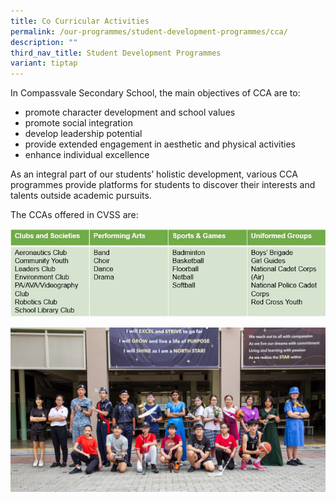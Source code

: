 ```yaml
---
title: Co Curricular Activities
permalink: /our-programmes/student-development-programmes/cca/
description: ""
third_nav_title: Student Development Programmes
variant: tiptap
---
```

In Compassvale Secondary School, the main objectives of CCA are to:

*   promote character development and school values
*   promote social integration
*   develop leadership potential
*   provide extended engagement in aesthetic and physical activities
*   enhance individual excellence

As an integral part of our students’ holistic development, various CCA programmes provide platforms for students to discover their interests and talents outside academic pursuits.

The CCAs offered in CVSS are:

![](/images/2023%20Student%20Dev%20Prog/ccas%20in%20cvss_10april2023.JPG)


<img src="/images/Combined%20CCA%20Shot%202_cropped.jpg">